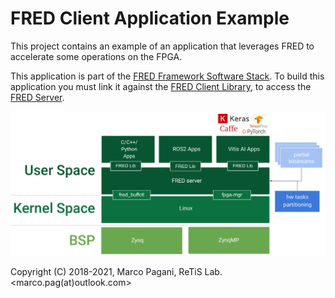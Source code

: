 # FRED Client Application Example

This project contains an example of an application that leverages FRED to
accelerate some operations on the FPGA.

This application is part of the [FRED Framework Software Stack][fred]. To
build this application you must link it against the [FRED Client
Library][fred-cli-lib], to access the [FRED Server][fred-server].

[fred]: https://fred-framework-docs.readthedocs.io/en/latest/index.html
[fred-cli-lib]: https://github.com/fred-framework/fred-linux-client-lib
[fred-server]: https://github.com/fred-framework/fred-linux


[![](https://github.com/fred-framework/fred-docs/raw/main/docs/images/fred-sw-stack.png)](https://fred-framework-docs.readthedocs.io/en/latest/index.html)

Copyright (C) 2018-2021, Marco Pagani, ReTiS Lab.
<marco.pag(at)outlook.com>
